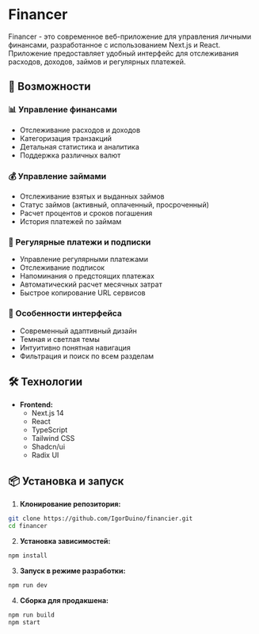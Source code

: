 # Financer

Financer - это современное веб-приложение для управления личными финансами, разработанное с использованием Next.js и React. Приложение предоставляет удобный интерфейс для отслеживания расходов, доходов, займов и регулярных платежей.

## 🚀 Возможности

### 📊 Управление финансами
- Отслеживание расходов и доходов
- Категоризация транзакций
- Детальная статистика и аналитика
- Поддержка различных валют

### 💰 Управление займами
- Отслеживание взятых и выданных займов
- Статус займов (активный, оплаченный, просроченный)
- Расчет процентов и сроков погашения
- История платежей по займам

### 🔄 Регулярные платежи и подписки
- Управление регулярными платежами
- Отслеживание подписок
- Напоминания о предстоящих платежах
- Автоматический расчет месячных затрат
- Быстрое копирование URL сервисов

### 🎨 Особенности интерфейса
- Современный адаптивный дизайн
- Темная и светлая темы
- Интуитивно понятная навигация
- Фильтрация и поиск по всем разделам

## 🛠 Технологии

- **Frontend:**
  - Next.js 14
  - React
  - TypeScript
  - Tailwind CSS
  - Shadcn/ui
  - Radix UI

## 📦 Установка и запуск

1. **Клонирование репозитория:**
```bash
git clone https://github.com/IgorDuino/financier.git
cd financer
```

2. **Установка зависимостей:**
```bash
npm install
```

3. **Запуск в режиме разработки:**
```bash
npm run dev
```

4. **Сборка для продакшена:**
```bash
npm run build
npm start
```
